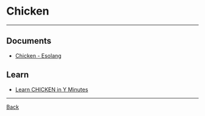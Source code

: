 # Chicken

---

## Documents

- [Chicken - Esolang](https://esolangs.org/wiki/Chicken)

## Learn

- [Learn CHICKEN in Y Minutes](https://learnxinyminutes.com/docs/chicken/)

---

[Back](./readme.md)
